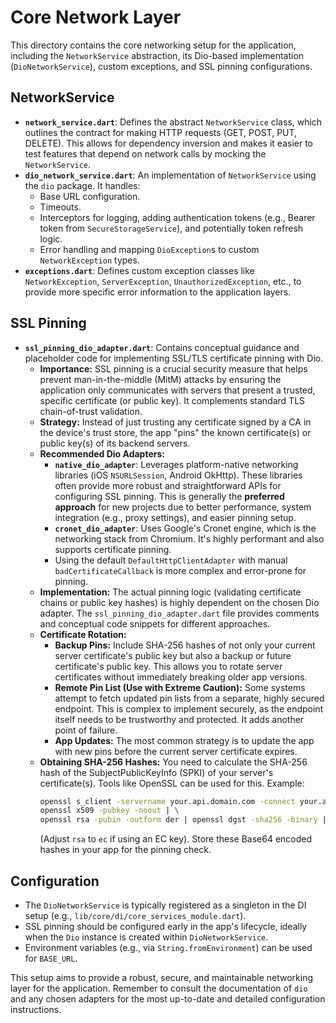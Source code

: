# Core Network Layer

This directory contains the core networking setup for the application, including the `NetworkService` abstraction, its Dio-based implementation (`DioNetworkService`), custom exceptions, and SSL pinning configurations.

## NetworkService
-   **`network_service.dart`**: Defines the abstract `NetworkService` class, which outlines the contract for making HTTP requests (GET, POST, PUT, DELETE). This allows for dependency inversion and makes it easier to test features that depend on network calls by mocking the `NetworkService`.
-   **`dio_network_service.dart`**: An implementation of `NetworkService` using the `dio` package. It handles:
    *   Base URL configuration.
    *   Timeouts.
    *   Interceptors for logging, adding authentication tokens (e.g., Bearer token from `SecureStorageService`), and potentially token refresh logic.
    *   Error handling and mapping `DioException`s to custom `NetworkException` types.
-   **`exceptions.dart`**: Defines custom exception classes like `NetworkException`, `ServerException`, `UnauthorizedException`, etc., to provide more specific error information to the application layers.

## SSL Pinning
-   **`ssl_pinning_dio_adapter.dart`**: Contains conceptual guidance and placeholder code for implementing SSL/TLS certificate pinning with Dio.
    *   **Importance:** SSL pinning is a crucial security measure that helps prevent man-in-the-middle (MitM) attacks by ensuring the application only communicates with servers that present a trusted, specific certificate (or public key). It complements standard TLS chain-of-trust validation.
    *   **Strategy:** Instead of just trusting any certificate signed by a CA in the device's trust store, the app "pins" the known certificate(s) or public key(s) of its backend servers.
    *   **Recommended Dio Adapters:**
        *   **`native_dio_adapter`**: Leverages platform-native networking libraries (iOS `NSURLSession`, Android OkHttp). These libraries often provide more robust and straightforward APIs for configuring SSL pinning. This is generally the **preferred approach** for new projects due to better performance, system integration (e.g., proxy settings), and easier pinning setup.
        *   **`cronet_dio_adapter`**: Uses Google's Cronet engine, which is the networking stack from Chromium. It's highly performant and also supports certificate pinning.
        *   Using the default `DefaultHttpClientAdapter` with manual `badCertificateCallback` is more complex and error-prone for pinning.
    *   **Implementation:** The actual pinning logic (validating certificate chains or public key hashes) is highly dependent on the chosen Dio adapter. The `ssl_pinning_dio_adapter.dart` file provides comments and conceptual code snippets for different approaches.
    *   **Certificate Rotation:**
        *   **Backup Pins:** Include SHA-256 hashes of not only your current server certificate's public key but also a backup or future certificate's public key. This allows you to rotate server certificates without immediately breaking older app versions.
        *   **Remote Pin List (Use with Extreme Caution):** Some systems attempt to fetch updated pin lists from a separate, highly secured endpoint. This is complex to implement securely, as the endpoint itself needs to be trustworthy and protected. It adds another point of failure.
        *   **App Updates:** The most common strategy is to update the app with new pins before the current server certificate expires.
    *   **Obtaining SHA-256 Hashes:** You need to calculate the SHA-256 hash of the SubjectPublicKeyInfo (SPKI) of your server's certificate(s). Tools like OpenSSL can be used for this. Example:
        ```bash
        openssl s_client -servername your.api.domain.com -connect your.api.domain.com:443 < /dev/null | \
        openssl x509 -pubkey -noout | \
        openssl rsa -pubin -outform der | openssl dgst -sha256 -binary | openssl base64
        ```
        (Adjust `rsa` to `ec` if using an EC key). Store these Base64 encoded hashes in your app for the pinning check.

## Configuration
-   The `DioNetworkService` is typically registered as a singleton in the DI setup (e.g., `lib/core/di/core_services_module.dart`).
-   SSL pinning should be configured early in the app's lifecycle, ideally when the `Dio` instance is created within `DioNetworkService`.
-   Environment variables (e.g., via `String.fromEnvironment`) can be used for `BASE_URL`.

This setup aims to provide a robust, secure, and maintainable networking layer for the application. Remember to consult the documentation of `dio` and any chosen adapters for the most up-to-date and detailed configuration instructions.
